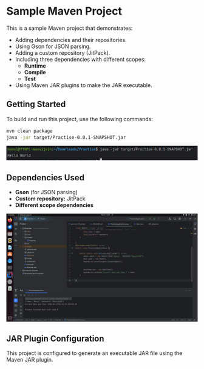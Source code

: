 # Sample Maven Project

This is a sample Maven project that demonstrates:

- Adding dependencies and their repositories.
- Using Gson for JSON parsing.
- Adding a custom repository (JitPack).
- Including three dependencies with different scopes:
  - **Runtime**
  - **Compile**
  - **Test**
- Using Maven JAR plugins to make the JAR executable.

## Getting Started

To build and run this project, use the following commands:

```sh
mvn clean package
java -jar target/Practise-0.0.1-SNAPSHOT.jar
```
![Output](Images/img.png)

## Dependencies Used

- **Gson** (for JSON parsing)
- **Custom repository:** JitPack
- **Different scope dependencies**

![Output](Images/img_1.png)

## JAR Plugin Configuration

This project is configured to generate an executable JAR file using the Maven JAR plugin.
